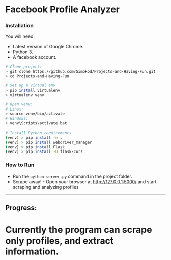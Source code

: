 # Facebook Profile Analyzer

### Installation

You will need:

- Latest version of Google Chrome.
- Python 3.
- A facebook account.

```bash
# Clone project:
> git clone https://github.com/Simokod/Projects-and-Having-Fun.git
> cd Projects-and-Having-Fun

# Set up a virtual env
> pip install virtualenv
> virtualenv venv

# Open venv:
# Linux:
> source venv/bin/activate
# Windows:
> venv\Scripts\activate.bat
  
# Install Python requirements
(venv) > pip install -e .
(venv) > pip install webdriver_manager
(venv) > pip install Flask
(venv) > pip install -U flask-cors

```

### How to Run
- Run the `python server.py` command in the project folder.
- Scrape away! - Open your browser at http://127.0.0.1:5000/ and start scraping and analyzing profiles

---
## Progress:

Currently the program can scrape only profiles, and extract information.
=======



